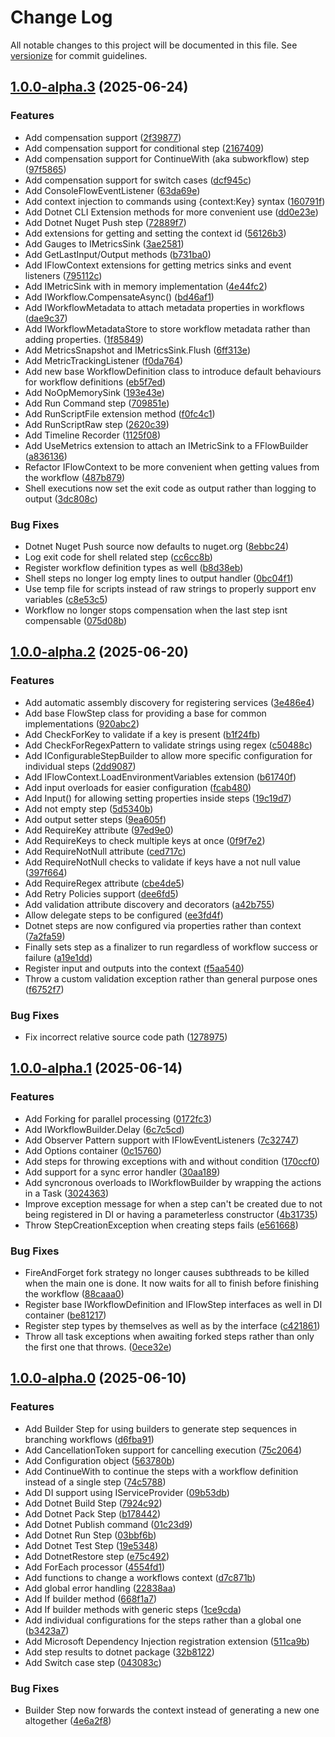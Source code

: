 # Change Log

All notable changes to this project will be documented in this file. See [versionize](https://github.com/versionize/versionize) for commit guidelines.

<a name="1.0.0-alpha.3"></a>
## [1.0.0-alpha.3](https://www.github.com/thiagomvas/FFlow/releases/tag/v1.0.0-alpha.3) (2025-06-24)

### Features

* Add compensation support ([2f39877](https://www.github.com/thiagomvas/FFlow/commit/2f398772771cd317cf1b263382bdaf3fe6ace7f1))
* Add compensation support for conditional step ([2167409](https://www.github.com/thiagomvas/FFlow/commit/2167409bcbce329dc0789cb6e41fb49729c77bbc))
* Add compensation support for ContinueWith (aka subworkflow) step ([97f5865](https://www.github.com/thiagomvas/FFlow/commit/97f58653f531a17092405a320ec2773ff41893ff))
* Add compensation support for switch cases ([dcf945c](https://www.github.com/thiagomvas/FFlow/commit/dcf945ca3d2789195c21a34cea3bfc4d6671e9e6))
* Add ConsoleFlowEventListener ([63da69e](https://www.github.com/thiagomvas/FFlow/commit/63da69e1e25f243f7a280fa9e2b77147762c02f7))
* Add context injection to commands using {context:Key} syntax ([160791f](https://www.github.com/thiagomvas/FFlow/commit/160791ff4c4a6e01f4d0ccddc11f3b7dc5546d7a))
* Add Dotnet CLI Extension methods for more convenient use ([dd0e23e](https://www.github.com/thiagomvas/FFlow/commit/dd0e23e59af6ef8236b70cbc3623a1a6a47509f3))
* Add Dotnet Nuget Push step ([72889f7](https://www.github.com/thiagomvas/FFlow/commit/72889f7c437035cdb4cd6cd8e2a8bcb3e793a4fb))
* Add extensions for getting and setting the context id ([56126b3](https://www.github.com/thiagomvas/FFlow/commit/56126b3ff7f10b10ea8a27426957a62df172a23a))
* Add Gauges to IMetricsSink ([3ae2581](https://www.github.com/thiagomvas/FFlow/commit/3ae25817498fbddef960889417a7a793ddc11572))
* Add GetLastInput/Output methods ([b731ba0](https://www.github.com/thiagomvas/FFlow/commit/b731ba02080a667b65113e57733275044caf29f9))
* Add IFlowContext extensions for getting metrics sinks and event listeners ([795112c](https://www.github.com/thiagomvas/FFlow/commit/795112c7d1031fcd41668bb822da71390353dddb))
* Add IMetricSink with in memory implementation ([4e44fc2](https://www.github.com/thiagomvas/FFlow/commit/4e44fc2ac761d6ed3fc42d167a102d85c45a0d83))
* Add IWorkflow.CompensateAsync() ([bd46af1](https://www.github.com/thiagomvas/FFlow/commit/bd46af1522f30df817b6a4a366df9b17d10356c0))
* Add IWorkflowMetadata to attach metadata properties in workflows ([dae9c37](https://www.github.com/thiagomvas/FFlow/commit/dae9c37c868e844c19a0dc313a49c63e4ac03ef7))
* Add IWorkflowMetadataStore to store workflow metadata rather than adding properties. ([1f85849](https://www.github.com/thiagomvas/FFlow/commit/1f85849d661f1d019155945bb0056d41e1b88705))
* Add MetricsSnapshot and IMetricsSink.Flush ([6ff313e](https://www.github.com/thiagomvas/FFlow/commit/6ff313e966eaf143cdf1b49ec0e1087bc0dffb24))
* Add MetricTrackingListener ([f0da764](https://www.github.com/thiagomvas/FFlow/commit/f0da764a60a5e875df185047d1b5eb8b7710049c))
* Add new base WorkflowDefinition class to introduce default behaviours for workflow definitions ([eb5f7ed](https://www.github.com/thiagomvas/FFlow/commit/eb5f7edf4cee68cf15e184472d1c102311393d9a))
* Add NoOpMemorySink ([193e43e](https://www.github.com/thiagomvas/FFlow/commit/193e43e8916d18bc037b01178f7df09aee310c3b))
* Add Run Command step ([709851e](https://www.github.com/thiagomvas/FFlow/commit/709851e5faf6da2d365e19916bac0f202f615797))
* Add RunScriptFile extension method ([f0fc4c1](https://www.github.com/thiagomvas/FFlow/commit/f0fc4c1066c2631c8c7b9bbeca635778a50fa6d6))
* Add RunScriptRaw step ([2620c39](https://www.github.com/thiagomvas/FFlow/commit/2620c3984782063cfcfd340df2c867765a034285))
* Add Timeline Recorder ([1125f08](https://www.github.com/thiagomvas/FFlow/commit/1125f08ff66a1cba9b3aac77e3c307694146d687))
* Add UseMetrics extension to attach an IMetricSink to a FFlowBuilder ([a836136](https://www.github.com/thiagomvas/FFlow/commit/a83613648fcc7e8ae932c833ba705d8abbb8c2b5))
* Refactor IFlowContext to be more convenient when getting values from the workflow ([487b879](https://www.github.com/thiagomvas/FFlow/commit/487b879ef34bb2c661b28a8041143ad140487c68))
* Shell executions now set the exit code as output rather than logging to output ([3dc808c](https://www.github.com/thiagomvas/FFlow/commit/3dc808cd4c31139fdf8e1306f0bbb56b73e2f8d7))

### Bug Fixes

* Dotnet Nuget Push source now defaults to nuget.org ([8ebbc24](https://www.github.com/thiagomvas/FFlow/commit/8ebbc24b23e0316146fc8f139de2d83fd5a886aa))
* Log exit code for shell related step ([cc6cc8b](https://www.github.com/thiagomvas/FFlow/commit/cc6cc8b1d91a4673c4913c4b18535671827734a5))
* Register workflow definition types as well ([b8d38eb](https://www.github.com/thiagomvas/FFlow/commit/b8d38eb0775b784ccbea1a8ef3041dcec9ece512))
* Shell steps no longer log empty lines to output handler ([0bc04f1](https://www.github.com/thiagomvas/FFlow/commit/0bc04f116e33675db2c73055d7d073f8da5d2050))
* Use temp file for scripts instead of raw strings to properly support env variables ([c8e53c5](https://www.github.com/thiagomvas/FFlow/commit/c8e53c577ee9a86d429b34ecf3726a494103861c))
* Workflow no longer stops compensation when the last step isnt compensable ([075d08b](https://www.github.com/thiagomvas/FFlow/commit/075d08b031222291695452b494ff118c5995f207))

<a name="1.0.0-alpha.2"></a>
## [1.0.0-alpha.2](https://www.github.com/thiagomvas/FFlow/releases/tag/v1.0.0-alpha.2) (2025-06-20)

### Features

* Add automatic assembly discovery for registering services ([3e486e4](https://www.github.com/thiagomvas/FFlow/commit/3e486e41d7ba410639d516f5800da0a7c1f32e90))
* Add base FlowStep class for providing a base for common implementations ([920abc2](https://www.github.com/thiagomvas/FFlow/commit/920abc2c785f4535a5c2b5630d166a36d1f37d1d))
* Add CheckForKey to validate if a key is present ([b1f24fb](https://www.github.com/thiagomvas/FFlow/commit/b1f24fbe8a1f108f4c581632ac61e0290eae3343))
* Add CheckForRegexPattern to validate strings using regex ([c50488c](https://www.github.com/thiagomvas/FFlow/commit/c50488c284f806124b7d154eef31067e26b3d936))
* Add IConfigurableStepBuilder to allow more specific configuration for individual steps ([2dd9087](https://www.github.com/thiagomvas/FFlow/commit/2dd90877fe4526d8f0c9ee3a8e8ee0aa53e0fbfe))
* Add IFlowContext.LoadEnvironmentVariables extension ([b61740f](https://www.github.com/thiagomvas/FFlow/commit/b61740f9879734c629d3bf632133f2903401253d))
* Add input overloads for easier configuration ([fcab480](https://www.github.com/thiagomvas/FFlow/commit/fcab480cbce09a67424716fbf093d91f0d9b5738))
* Add Input() for allowing setting properties inside steps ([19c19d7](https://www.github.com/thiagomvas/FFlow/commit/19c19d724b66479f9aaf14b5eeb1977c6c858198))
* Add not empty step ([5d5340b](https://www.github.com/thiagomvas/FFlow/commit/5d5340b1d7104bb3d9a19e97009696b6518f4520))
* Add output setter steps ([9ea605f](https://www.github.com/thiagomvas/FFlow/commit/9ea605f1c90d29c1f9b7a9002081fca4700e3378))
* Add RequireKey attribute ([97ed9e0](https://www.github.com/thiagomvas/FFlow/commit/97ed9e0b45184a07ad440061cb2e21bc7646dfd1))
* Add RequireKeys to check multiple keys at once ([0f9f7e2](https://www.github.com/thiagomvas/FFlow/commit/0f9f7e2b70645495c2f1411a72ad2c28a551353b))
* Add RequireNotNull attribute ([ced717c](https://www.github.com/thiagomvas/FFlow/commit/ced717c4ecea6608d53598e93e9c33976e0a4320))
* Add RequireNotNull checks to validate if keys have a not null value ([397f664](https://www.github.com/thiagomvas/FFlow/commit/397f664b0a67bf1e355de6f04f0922167de376d0))
* Add RequireRegex attribute ([cbe4de5](https://www.github.com/thiagomvas/FFlow/commit/cbe4de58c6ca28aa7a650e5342cd27fec7d89c2a))
* Add Retry Policies support ([dee6fd5](https://www.github.com/thiagomvas/FFlow/commit/dee6fd56af1a8e7455d60cb6b0a5144fa9671659))
* Add validation attribute discovery and decorators ([a42b755](https://www.github.com/thiagomvas/FFlow/commit/a42b7559e71dff305f905627335fdc84218cb553))
* Allow delegate steps to be configured ([ee3fd4f](https://www.github.com/thiagomvas/FFlow/commit/ee3fd4f5c148ffa294a91a01de9314a89d43a311))
* Dotnet steps are now configured via properties rather than context ([7a2fa59](https://www.github.com/thiagomvas/FFlow/commit/7a2fa59f5ca8b6b3d7b24e19e97d4e7c8b8481f0))
* Finally sets step as a finalizer to run regardless of workflow success or failure ([a19e1dd](https://www.github.com/thiagomvas/FFlow/commit/a19e1dd9793d0436519fe33ec3d99c3c6d97e9fa))
* Register input and outputs into the context ([f5aa540](https://www.github.com/thiagomvas/FFlow/commit/f5aa540e87ff0eb6d84b12f24f0310ff1633f408))
* Throw a custom validation exception rather than general purpose ones ([f6752f7](https://www.github.com/thiagomvas/FFlow/commit/f6752f7fb40ce96898ee44199091dd0176d6392d))

### Bug Fixes

* Fix incorrect relative source code path ([1278975](https://www.github.com/thiagomvas/FFlow/commit/12789753092d65364c38173ca3bd1fe5c4f94171))

<a name="1.0.0-alpha.1"></a>
## [1.0.0-alpha.1](https://www.github.com/thiagomvas/FFlow/releases/tag/v1.0.0-alpha.1) (2025-06-14)

### Features

* Add Forking for parallel processing ([0172fc3](https://www.github.com/thiagomvas/FFlow/commit/0172fc3632446542ae6b11b752cadd8f6fcf3d61))
* Add IWorkflowBuilder.Delay ([6c7c5cd](https://www.github.com/thiagomvas/FFlow/commit/6c7c5cd2e59fce758f98aa1eb7416200f4ccfeb5))
* Add Observer Pattern support with IFlowEventListeners ([7c32747](https://www.github.com/thiagomvas/FFlow/commit/7c327470909da7c582d96a176c9d42e3ce9be39f))
* Add Options container ([0c15760](https://www.github.com/thiagomvas/FFlow/commit/0c1576051d46dfd00b580f8c0213bc2e3dee965e))
* Add steps for throwing exceptions with and without condition ([170ccf0](https://www.github.com/thiagomvas/FFlow/commit/170ccf0b837f89034ccd8c92fc75bb0894eb0980))
* Add support for a sync error handler ([30aa189](https://www.github.com/thiagomvas/FFlow/commit/30aa189f57753352ae3ec983fff8e76952e2654f))
* Add syncronous overloads to IWorkflowBuilder by wrapping the actions in a Task ([3024363](https://www.github.com/thiagomvas/FFlow/commit/30243636e7fe16f35c1b19ec2a9993ed27f45419))
* Improve exception message for when a step can't be created due to not being registered in DI or having a parameterless constructor ([4b31735](https://www.github.com/thiagomvas/FFlow/commit/4b31735b615773efc654af89a7fd54dda49c6f0b))
* Throw StepCreationException when creating steps fails ([e561668](https://www.github.com/thiagomvas/FFlow/commit/e5616683fb0620b37fa6ce6787d321410b5729dd))

### Bug Fixes

* FireAndForget fork strategy no longer causes subthreads to be killed when the main one is done. It now waits for all to finish before finishing the workflow ([88caaa0](https://www.github.com/thiagomvas/FFlow/commit/88caaa0920eb8070452a5ad9595a2fe6fe2393e9))
* Register base IWorkflowDefinition and IFlowStep interfaces as well in DI container ([be81217](https://www.github.com/thiagomvas/FFlow/commit/be812173bf1178a82f19d5e86a22108f82bd4fdb))
* Register step types by themselves as well as by the interface ([c421861](https://www.github.com/thiagomvas/FFlow/commit/c421861d0c75a72ce81ac9f933789367183d062c))
* Throw all task exceptions when awaiting forked steps rather than only the first one that throws. ([0ece32e](https://www.github.com/thiagomvas/FFlow/commit/0ece32ea067c059b1d0cb78062198aa557c9573d))

<a name="1.0.0-alpha.0"></a>
## [1.0.0-alpha.0](https://www.github.com/thiagomvas/FFlow/releases/tag/v1.0.0-alpha.0) (2025-06-10)

### Features

* Add Builder Step for using builders to generate step sequences in branching workflows ([d6fba91](https://www.github.com/thiagomvas/FFlow/commit/d6fba91ce61c23e3bf7e49efbe2b307a40db6506))
* Add CancellationToken support for cancelling execution ([75c2064](https://www.github.com/thiagomvas/FFlow/commit/75c2064b194694d473b7dc22c452feb9c2035ec4))
* Add Configuration object ([563780b](https://www.github.com/thiagomvas/FFlow/commit/563780bce848713952e63da6cec2107bcaadd208))
* Add ContinueWith to continue the steps with a workflow definition instead of a single step ([74c5788](https://www.github.com/thiagomvas/FFlow/commit/74c5788271e648ee50bffd5ea6da3135620cd16d))
* Add DI support using IServiceProvider ([09b53db](https://www.github.com/thiagomvas/FFlow/commit/09b53db5d5039c1686c46e3e59be1dd69242c4a5))
* Add Dotnet Build Step ([7924c92](https://www.github.com/thiagomvas/FFlow/commit/7924c92a18dfe927ad8075b2bf4d1d1928ac0ad6))
* Add Dotnet Pack Step ([b178442](https://www.github.com/thiagomvas/FFlow/commit/b1784428e7599b468d4dd3da854f7587c4f4cc52))
* Add Dotnet Publish command ([01c23d9](https://www.github.com/thiagomvas/FFlow/commit/01c23d9a7a940eb18194520e81b743bda490f181))
* Add Dotnet Run Step ([03bbf6b](https://www.github.com/thiagomvas/FFlow/commit/03bbf6bf39f94e4d8ad851969dcf61e9fc796f37))
* Add Dotnet Test Step ([19e5348](https://www.github.com/thiagomvas/FFlow/commit/19e5348113976be6cee891a631ad047edb490881))
* Add DotnetRestore step ([e75c492](https://www.github.com/thiagomvas/FFlow/commit/e75c4928e364b314197426dad0833c232c69e204))
* Add ForEach processor ([4554fd1](https://www.github.com/thiagomvas/FFlow/commit/4554fd1a0b4778e63d5bd83b88b43470b6052dfc))
* Add functions to change a workflows context ([d7c871b](https://www.github.com/thiagomvas/FFlow/commit/d7c871b8bdf08dc872abef60a16c1fb33f436d27))
* Add global error handling ([22838aa](https://www.github.com/thiagomvas/FFlow/commit/22838aa2f953948c5ced71d85f212d402c207a6d))
* Add If builder method ([668f1a7](https://www.github.com/thiagomvas/FFlow/commit/668f1a7f074fafc7e6e6d0df9b89e37145892d78))
* Add If builder methods with generic steps ([1ce9cda](https://www.github.com/thiagomvas/FFlow/commit/1ce9cda1bc6385c1fed6c72ccbe805a8f5379ff3))
* Add individual configurations for the steps rather than a global one ([b3423a7](https://www.github.com/thiagomvas/FFlow/commit/b3423a74553487959719c1f669d2c418849ab52d))
* Add Microsoft Dependency Injection registration extension ([511ca9b](https://www.github.com/thiagomvas/FFlow/commit/511ca9b0bb7fe38e0f28252298ac6bf276c13ab4))
* Add step results to dotnet package ([32b8122](https://www.github.com/thiagomvas/FFlow/commit/32b812286317b71724ea33b0744c784718e643ec))
* Add Switch case step ([043083c](https://www.github.com/thiagomvas/FFlow/commit/043083c5d03b9d83e73db701d9cb467138610ae0))

### Bug Fixes

* Builder Step now forwards the context instead of generating a new one altogether ([4e6a2f8](https://www.github.com/thiagomvas/FFlow/commit/4e6a2f8654e43ba8bd487c5260e155d6d5aad870))

